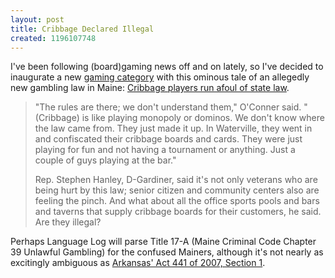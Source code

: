 ```yaml
---
layout: post
title: Cribbage Declared Illegal
created: 1196107748
---
```

I've been following (board)gaming news off and on lately, so I've decided to inaugurate a new [gaming category](http://www.mcdemarco.net/taxonomy_menu/1/73) with this ominous tale of an allegedly new gambling law in Maine:  [Cribbage players run afoul of state law](http://morningsentinel.mainetoday.com/news/local/4454216.html).

> "The rules are there; we don't understand them," O'Conner said. "(Cribbage) is like playing monopoly or dominos. We don't know where the law came from. They just made it up.<!--break--> In Waterville, they went in and confiscated their cribbage boards and cards. They were just playing for fun and not having a tournament or anything. Just a couple of guys playing at the bar."
> 
> Rep. Stephen Hanley, D-Gardiner, said it's not only veterans who are being hurt by this law; senior citizen and community centers also are feeling the pinch. And what about all the office sports pools and bars and taverns that supply cribbage boards for their customers, he said. Are they illegal?

Perhaps Language Log will parse Title 17-A (Maine Criminal Code Chapter 39 Unlawful Gambling) for the confused Mainers, although it's not nearly as excitingly ambiguous as [Arkansas' Act 441 of 2007, Section 1](http://itre.cis.upenn.edu/~myl/languagelog/archives/005017.html). 
